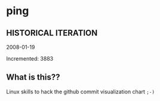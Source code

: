# ping

## HISTORICAL ITERATION
2008-01-19

Incremented: 3883

## What is this?? 
Linux skills to hack the github commit visualization chart `;-)`
